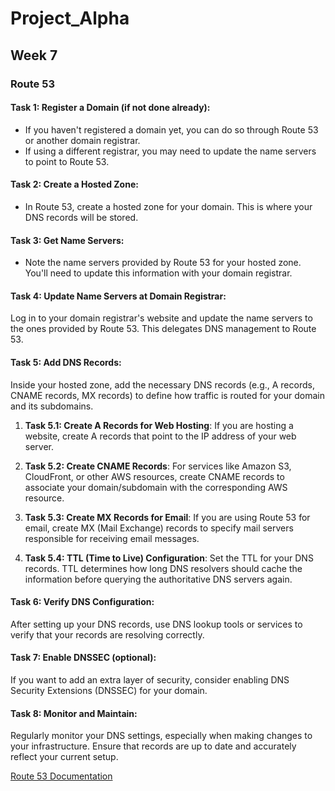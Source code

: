 # Project_Alpha

## Week 7
### Route 53

#### Task 1: Register a Domain (if not done already):
- If you haven't registered a domain yet, you can do so through Route 53 or another domain registrar.
- If using a different registrar, you may need to update the name servers to point to Route 53.

#### Task 2: Create a Hosted Zone:
- In Route 53, create a hosted zone for your domain. This is where your DNS records will be stored.

#### Task 3: Get Name Servers:
- Note the name servers provided by Route 53 for your hosted zone. You'll need to update this information with your domain registrar.

#### Task 4: Update Name Servers at Domain Registrar:
Log in to your domain registrar's website and update the name servers to the ones provided by Route 53. This delegates DNS management to Route 53.

#### Task 5: Add DNS Records:
Inside your hosted zone, add the necessary DNS records (e.g., A records, CNAME records, MX records) to define how traffic is routed for your domain and its subdomains.

1. **Task 5.1: Create A Records for Web Hosting**:
If you are hosting a website, create A records that point to the IP address of your web server.

2. **Task 5.2: Create CNAME Records**:
For services like Amazon S3, CloudFront, or other AWS resources, create CNAME records to associate your domain/subdomain with the corresponding AWS resource.

3. **Task 5.3: Create MX Records for Email**:
If you are using Route 53 for email, create MX (Mail Exchange) records to specify mail servers responsible for receiving email messages.

4. **Task 5.4: TTL (Time to Live) Configuration**:
Set the TTL for your DNS records. TTL determines how long DNS resolvers should cache the information before querying the authoritative DNS servers again.

#### Task 6: Verify DNS Configuration:
After setting up your DNS records, use DNS lookup tools or services to verify that your records are resolving correctly.

#### Task 7: Enable DNSSEC (optional):
If you want to add an extra layer of security, consider enabling DNS Security Extensions (DNSSEC) for your domain.

#### Task 8: Monitor and Maintain:
Regularly monitor your DNS settings, especially when making changes to your infrastructure. Ensure that records are up to date and accurately reflect your current setup.

  [Route 53 Documentation](https://docs.aws.amazon.com/Route53/latest/DeveloperGuide/Welcome.html)

